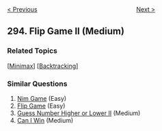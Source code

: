 <!--|This file generated by command(leetcode description); DO NOT EDIT.    |-->
<!--+----------------------------------------------------------------------+-->
<!--|@author    Openset <openset.wang@gmail.com>                           |-->
<!--|@link      https://github.com/openset                                 |-->
<!--|@home      https://github.com/openset/leetcode                        |-->
<!--+----------------------------------------------------------------------+-->

[< Previous](https://github.com/openset/leetcode/tree/master/problems/flip-game "Flip Game")
　　　　　　　　　　　　　　　　
[Next >](https://github.com/openset/leetcode/tree/master/problems/find-median-from-data-stream "Find Median from Data Stream")

## 294. Flip Game II (Medium)



### Related Topics
  [[Minimax](https://github.com/openset/leetcode/tree/master/tag/minimax/README.md)]
  [[Backtracking](https://github.com/openset/leetcode/tree/master/tag/backtracking/README.md)]

### Similar Questions
  1. [Nim Game](https://github.com/openset/leetcode/tree/master/problems/nim-game) (Easy)
  1. [Flip Game](https://github.com/openset/leetcode/tree/master/problems/flip-game) (Easy)
  1. [Guess Number Higher or Lower II](https://github.com/openset/leetcode/tree/master/problems/guess-number-higher-or-lower-ii) (Medium)
  1. [Can I Win](https://github.com/openset/leetcode/tree/master/problems/can-i-win) (Medium)
